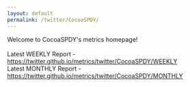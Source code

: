 ```yaml
---
layout: default
permalink: /twitter/CocoaSPDY/
---
```

Welcome to CocoaSPDY's metrics homepage!
<br><br>
Latest WEEKLY Report - <a href="https://twitter.github.io/metrics/twitter/CocoaSPDY/WEEKLY">https://twitter.github.io/metrics/twitter/CocoaSPDY/WEEKLY</a>
<br>
Latest MONTHLY Report - <a href="https://twitter.github.io/metrics/twitter/CocoaSPDY/MONTHLY">https://twitter.github.io/metrics/twitter/CocoaSPDY/MONTHLY</a>
<br>
